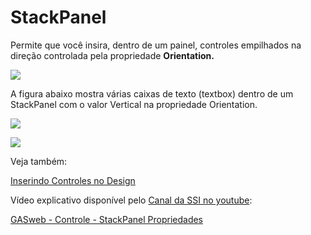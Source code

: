 # StackPanel

Permite que você insira, dentro de um painel, controles empilhados na direção controlada pela propriedade **Orientation.**

![](http://www.gvinci.com.br/manual/stackpanel2gv5.zoom80.png)

A figura abaixo mostra várias caixas de texto \(textbox\) dentro de um StackPanel com o valor Vertical na propriedade Orientation.

![](http://www.gvinci.com.br/manual/stackpanel1.png)

![](http://www.gvinci.com.br/manual/stackpanel3gv5.png)

Veja também:

[Inserindo Controles no Design](http://www.gvinci.com.br/manual/inserindo_controles_na_tela.htm)

Vídeo explicativo disponível pelo [Canal da SSI no youtube](https://www.youtube.com/user/SSITecnologia):

[GASweb - Controle - StackPanel Propriedades](https://www.youtube.com/watch?v=EluDe10Q31g)

